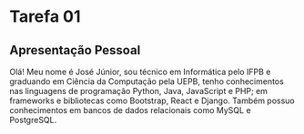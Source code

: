 # Tarefa 01

## Apresentação Pessoal

Olá! Meu nome é José Júnior, sou técnico em Informática pelo IFPB e graduando em Ciência da Computação pela UEPB, tenho conhecimentos nas linguagens de programação Python, Java, JavaScript e PHP; em frameworks e bibliotecas como Bootstrap, React e Django. Também possuo conhecimentos em bancos de dados relacionais como MySQL e PostgreSQL.